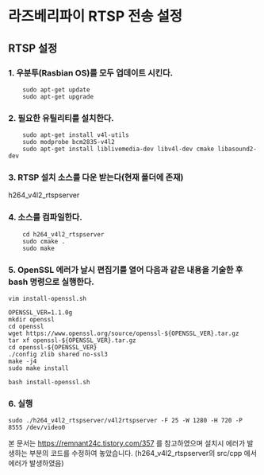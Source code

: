 # 라즈베리파이 RTSP 전송 설정

## RTSP 설정

  ### 1. 우분투(Rasbian OS)를 모두 업데이트 시킨다.
  ```
      sudo apt-get update
      sudo apt-get upgrade
  ```

        
  ### 2. 필요한 유틸리티를 설치한다.
  ```
      sudo apt-get install v4l-utils
      sudo modprobe bcm2835-v4l2
      sudo apt-get install liblivemedia-dev libv4l-dev cmake libasound2-dev
  ``` 

       
  ### 3. RTSP 설치 소스를 다운 받는다(현재 폴더에 존재)
   h264_v4l2_rtspserver

  ### 4. 소스를 컴파일한다.
  ```
      cd h264_v4l2_rtspserver
      sudo cmake .
      sudo make
  ```

       
  
  ### 5. OpenSSL 에러가 날시 편집기를 열어 다음과 같은 내용을 기술한 후 bash 명령으로 실행한다.
  ```
  vim install-openssl.sh
  ```
  ```
  OPENSSL_VER=1.1.0g
  mkdir openssl
  cd openssl
  wget https://www.openssl.org/source/openssl-${OPENSSL_VER}.tar.gz
  tar xf openssl-${OPENSSL_VER}.tar.gz
  cd openssl-${OPENSSL_VER}
  ./config zlib shared no-ssl3
  make -j4
  sudo make install
  ```

  ```
  bash install-openssl.sh
  ```
  ### 6. 실행
  ```
  sudo ./h264_v4l2_rtspserver/v4l2rtspserver -F 25 -W 1280 -H 720 -P 8555 /dev/video0
  ```



본 문서는 https://remnant24c.tistory.com/357 를 참고하였으며
설치시 에러가 발생하는 부분의 코드를 수정하여 놓았습니다.
(h264_v4l2_rtspserver의 src/cpp 에서 에러가 발생하였음)

